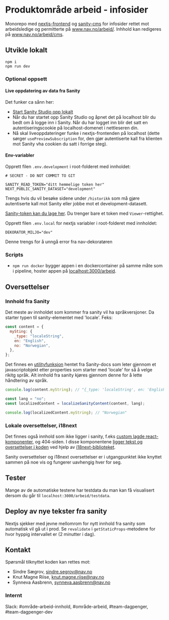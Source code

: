 # Produktområde arbeid - infosider

Monorepo med [nextjs-frontend](src) og [sanity-cms](sanity/README.md) for infosider rettet mot arbeidsledige og permitterte på www.nav.no/arbeid/. Inhhold kan redigeres på www.nav.no/arbeid/cms.

## Utvikle lokalt

```
npm i
npm run dev
```

### Optional oppsett

#### Live oppdatering av data fra Sanity

Det funker ca sånn her:

- [Start Sanity Studio opp lokalt](sanity/README.md)
- Når du har startet opp Sanity Studio og åpnet det på localhost blir du bedt om å logge inn i Sanity. Når du har logget inn blir det satt en autentiseringscookie på localhost-domenet i nettleseren din.
- Nå skal liveoppdateringer funke i nextjs-frontenden på localhost (dette sørger `usePreviewSubscription` for, den gjør autentiserte kall fra klienten mot Sanity vha cookien du satt i forrige steg).

#### Env-variabler

Opprett filen `.env.development` i root-folderet med innholdet:

```
# SECRET - DO NOT COMMIT TO GIT

SANITY_READ_TOKEN="ditt hemmelige token her"
NEXT_PUBLIC_SANITY_DATASET="development"
```

Trengs hvis du vil besøke sidene under `/historikk` som må gjøre autentiserte kall mot Sanity eller jobbe mot et development-datasett.

[Sanity-token kan du lage her](https://www.sanity.io/organizations/ojSsHMQGf/project/rt6o382n/settings#tokens). Du trenger bare et token med `Viewer`-rettighet.

Opprett filen `.env.local` for nextjs variabler i root-folderet med innholdet:

```
DEKORATOR_MILJO="dev"
```

Denne trengs for å unngå error fra nav-dekoratøren

### Scripts

- `npm run docker` bygger appen i en dockercontainer på samme måte som i pipeline, hoster appen på [localhost:3000/arbeid]().

## Oversettelser

### Innhold fra Sanity

Det meste av innholdet som kommer fra sanity vil ha språkversjoner. Da starter typen til sanity-elementet med 'locale'. Feks:

```js
const content = {
  mySting: {
    _type: "localeString",
    en: "English",
    no: "Norwegian",
  },
};
```

Det finnes en [utilityfunksjon](src/i18n/localizeSanityContent.ts) hentet fra Sanity-docs som leter gjennom et javascriptobjekt etter properties som starter med 'locale' for så å velge rikitg språk. Alt innhold fra sanity kjøres gjennom denne for å lette håndtering av språk.

```js
console.log(content.myString); // "{_type: 'localeString', en: 'English', no: 'Norwegian'}"

const lang = "no";
const localizedContent = localizeSanityContent(content, lang);

console.log(localizedContent.myString); // "Norwegian"
```

### Lokale oversettelser, i18next

Det finnes også innhold som ikke ligger i sanity, f.eks [custom lagde react-komponenter](src/components/HvorMyeKalkulator/DagpengerKalkulator.tsx), og 404-siden. I disse komponentene [ligger tekst og oversettelser i koden](src/locales) ved hjelp av [i18next-biblioteket](src/i18n/i18nextConfig.tsx).

Sanity oversettelser og i18next oversettelser er i utgangpunktet ikke knyttet sammen på noe vis og fungerer uavhengig hver for seg.

## Tester

Mange av de automatiske testene har testdata du man kan få visualisert dersom du går til `localhost:3000/arbeid/testdata`.

## Deploy av nye tekster fra sanity

Nextjs sjekker med jevne mellomrom for nytt innhold fra sanity som automatisk vil gå ut i prod. Se `revalidate` i `getStaticProps`-metodene for hvor hyppig intervallet er (2 minutter i dag).

## Kontakt

Spørsmål tilknyttet koden kan rettes mot:

- Sindre Sægrov, sindre.segrov@nav.no
- Knut Magne Riise, knut.magne.riise@nav.no
- Synneva Aasbrenn, synneva.aasbrenn@nav.no

### Internt

Slack: #område-arbeid-innhold, #område-arbeid, #team-dagpenger, #team-dagpenger-dev
